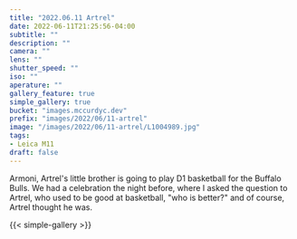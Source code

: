 ```yaml
---
title: "2022.06.11 Artrel"
date: 2022-06-11T21:25:56-04:00
subtitle: ""
description: ""
camera: ""
lens: ""
shutter_speed: ""
iso: ""
aperature: ""
gallery_feature: true
simple_gallery: true
bucket: "images.mccurdyc.dev"
prefix: "images/2022/06/11-artrel"
image: "/images/2022/06/11-artrel/L1004989.jpg"
tags:
- Leica M11
draft: false
---
```


Armoni, Artrel's little brother is going to play D1 basketball for the Buffalo Bulls.
We had a celebration the night before, where I asked the question to Artrel, who
used to be good at basketball, "who is better?" and of course, Artrel thought
he was.

{{< simple-gallery >}}
